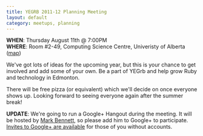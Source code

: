 ```yaml
---
title: YEGRB 2011-12 Planning Meeting
layout: default
category: meetups, planning
---
```


**WHEN**: Thursday August 11th @ 7:00PM  
**WHERE**: Room #2-49, Computing Science Centre, Univeristy of Alberta ([map](http://www.campusmap.ualberta.ca/index.cfm?campus=1&sector=2&feature=25))

We've got lots of ideas for the upcoming year, but this is your chance to get involved and add some of your own. Be a part of YEGrb  and help grow Ruby and technology in Edmonton.

There will be free pizza (or equivalent) which we'll decide on once everyone shows up. Looking forward to seeing everyone again after the summer break!

**UPDATE**: We're going to run a Google+ Hangout during the meeting. It will be hosted by [Mark Bennett](https://plus.google.com/104431949275766772757/about), so please add him to Google+ to participate. [Invites to Google+ are available](https://plus.google.com/_/notifications/ngemlink?path=%2F%3Fgpinv%3D7GgcH58wMYI%3A1yQt4k78FQ8) for those of you without accounts.

